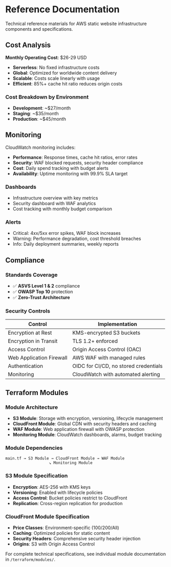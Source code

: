 # Reference Documentation

Technical reference materials for AWS static website infrastructure components and specifications.

## Cost Analysis

**Monthly Operating Cost**: $26-29 USD
- **Serverless**: No fixed infrastructure costs
- **Global**: Optimized for worldwide content delivery
- **Scalable**: Costs scale linearly with usage
- **Efficient**: 85%+ cache hit ratio reduces origin costs

### Cost Breakdown by Environment
- **Development**: ~$27/month
- **Staging**: ~$35/month  
- **Production**: ~$45/month

## Monitoring

CloudWatch monitoring includes:
- **Performance**: Response times, cache hit ratios, error rates
- **Security**: WAF blocked requests, security header compliance
- **Cost**: Daily spend tracking with budget alerts
- **Availability**: Uptime monitoring with 99.9% SLA target

### Dashboards
- Infrastructure overview with key metrics
- Security dashboard with WAF analytics
- Cost tracking with monthly budget comparison

### Alerts
- Critical: 4xx/5xx error spikes, WAF block increases
- Warning: Performance degradation, cost threshold breaches
- Info: Daily deployment summaries, weekly reports

## Compliance

### Standards Coverage
- ✅ **ASVS Level 1 & 2** compliance
- ✅ **OWASP Top 10** protection
- ✅ **Zero-Trust Architecture**

### Security Controls
| Control | Implementation |
|---------|---------------|
| Encryption at Rest | KMS-encrypted S3 buckets |
| Encryption in Transit | TLS 1.2+ enforced |
| Access Control | Origin Access Control (OAC) |
| Web Application Firewall | AWS WAF with managed rules |
| Authentication | OIDC for CI/CD, no stored credentials |
| Monitoring | CloudWatch with automated alerting |

## Terraform Modules

### Module Architecture
- **S3 Module**: Storage with encryption, versioning, lifecycle management
- **CloudFront Module**: Global CDN with security headers and caching
- **WAF Module**: Web application firewall with OWASP protection
- **Monitoring Module**: CloudWatch dashboards, alarms, budget tracking

### Module Dependencies
```
main.tf → S3 Module → CloudFront Module → WAF Module
                   ↘ Monitoring Module
```

### S3 Module Specification
- **Encryption**: AES-256 with KMS keys
- **Versioning**: Enabled with lifecycle policies
- **Access Control**: Bucket policies restrict to CloudFront
- **Replication**: Cross-region replication for production

### CloudFront Module Specification  
- **Price Classes**: Environment-specific (100/200/All)
- **Caching**: Optimized policies for static content
- **Security Headers**: Comprehensive security header injection
- **Origins**: S3 with Origin Access Control

For complete technical specifications, see individual module documentation in `/terraform/modules/`.
